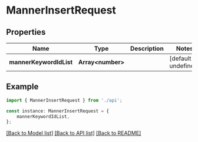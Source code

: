 # MannerInsertRequest


## Properties

Name | Type | Description | Notes
------------ | ------------- | ------------- | -------------
**mannerKeywordIdList** | **Array&lt;number&gt;** |  | [default to undefined]

## Example

```typescript
import { MannerInsertRequest } from './api';

const instance: MannerInsertRequest = {
    mannerKeywordIdList,
};
```

[[Back to Model list]](../README.md#documentation-for-models) [[Back to API list]](../README.md#documentation-for-api-endpoints) [[Back to README]](../README.md)
